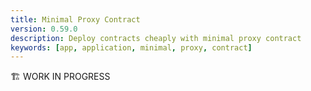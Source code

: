 ```yaml
---
title: Minimal Proxy Contract
version: 0.59.0
description: Deploy contracts cheaply with minimal proxy contract
keywords: [app, application, minimal, proxy, contract]
---
```


🏗️ WORK IN PROGRESS

